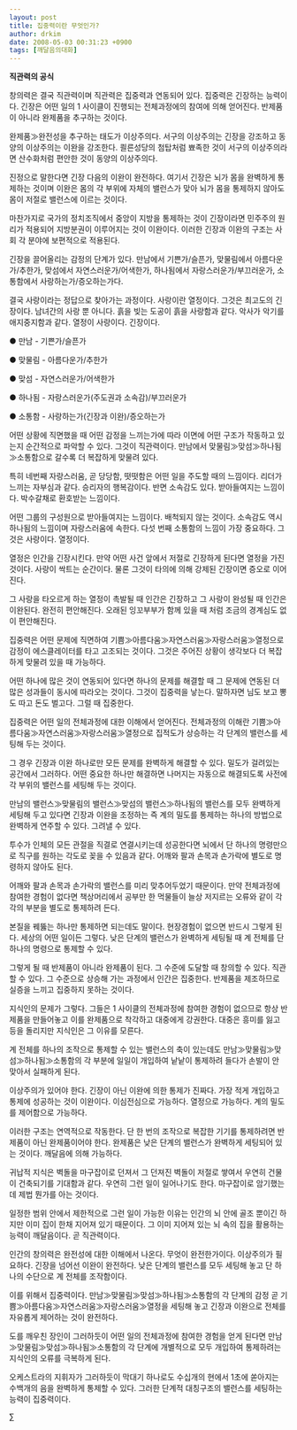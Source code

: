 ```yaml
---
layout: post
title: 집중력이란 무엇인가?
author: drkim
date: 2008-05-03 00:31:23 +0900
tags: [깨달음의대화]
---
```

**직관력의 공식**

창의력은 결국 직관력이며 직관력은 집중력과 연동되어 있다. 집중력은 긴장하는 능력이다. 긴장은 어떤 일의 1 사이클이 진행되는 전체과정에의 참여에 의해 얻어진다. 반제품이 아니라 완제품을 추구하는 것이다.

완제품≫완전성을 추구하는 태도가 이상주의다. 서구의 이상주의는 긴장을 강조하고 동양의 이상주의는 이완을 강조한다. 쾰른성당의 첨탑처럼 뾰족한 것이 서구의 이상주의라면 산수화처럼 편안한 것이 동양의 이상주의다. 

진정으로 말한다면 긴장 다음의 이완이 완전하다. 여기서 긴장은 뇌가 몸을 완벽하게 통제하는 것이며 이완은 몸의 각 부위에 자체의 밸런스가 맞아 뇌가 몸을 통제하지 않아도 몸이 저절로 밸런스에 이르는 것이다. 

마찬가지로 국가의 정치조직에서 중앙이 지방을 통제하는 것이 긴장이라면 민주주의 원리가 적용되어 지방분권이 이루어지는 것이 이완이다. 이러한 긴장과 이완의 구조는 사회 각 분야에 보편적으로 적용된다. 

긴장을 끌어올리는 감정의 단계가 있다. 만남에서 기쁜가/슬픈가, 맞물림에서 아름다운가/추한가, 맞섬에서 자연스러운가/어색한가, 하나됨에서 자랑스러운가/부끄러운가, 소통함에서 사랑하는가/증오하는가다. 

결국 사랑이라는 정답으로 찾아가는 과정이다. 사랑이란 열정이다. 그것은 최고도의 긴장이다. 남녀간의 사랑 뿐 아니다. 흙을 빚는 도공이 흙을 사랑함과 같다. 악사가 악기를 애지중지함과 같다. 열정이 사랑이다. 긴장이다. 

● 만남 - 기쁜가/슬픈가 

● 맞물림 - 아름다운가/추한가 

● 맞섬 - 자연스러운가/어색한가 

● 하나됨 - 자랑스러운가(주도권과 소속감)/부끄러운가

● 소통함 - 사랑하는가(긴장과 이완)/증오하는가

어떤 상황에 직면했을 때 어떤 감정을 느끼는가에 따라 이면에 어떤 구조가 작동하고 있는지 순간적으로 파악할 수 있다. 그것이 직관력이다. 만남에서 맞물림≫맞섬≫하나됨≫소통함으로 갈수록 더 복잡하게 맞물려 있다. 

특히 네번째 자랑스러움, 곧 당당함, 떳떳함은 어떤 일을 주도할 때의 느낌이다. 리더가 느끼는 자부심과 같다. 승리자의 행복감이다. 반면 소속감도 있다. 받아들여지는 느낌이다. 박수갈채로 환호받는 느낌이다.

어떤 그룹의 구성원으로 받아들여지는 느낌이다. 배척되지 않는 것이다. 소속감도 역시 하나됨의 느낌이며 자랑스러움에 속한다. 다섯 번째 소통함의 느낌이 가장 중요하다. 그것은 사랑이다. 열정이다. 

열정은 인간을 긴장시킨다. 만약 어떤 사건 앞에서 저절로 긴장하게 된다면 열정을 가진 것이다. 사랑이 싹트는 순간이다. 물론 그것이 타의에 의해 강제된 긴장이면 증오로 이어진다. 

그 사랑을 타오르게 하는 열정이 촉발될 때 인간은 긴장하고 그 사랑이 완성될 때 인간은 이완된다. 완전히 편안해진다. 오래된 잉꼬부부가 함께 있을 때 처럼 조금의 경계심도 없이 편안해진다. 

집중력은 어떤 문제에 직면하여 기쁨≫아름다움≫자연스러움≫자랑스러움≫열정으로 감정이 에스클레이터를 타고 고조되는 것이다. 그것은 주어진 상황이 생각보다 더 복잡하게 맞물려 있을 때 가능하다.

어떤 하나에 많은 것이 연동되어 있다면 하나의 문제를 해결할 때 그 문제에 연동된 더 많은 성과들이 동시에 따라오는 것이다. 그것이 집중력을 낳는다. 말하자면 님도 보고 뽕도 따고 돈도 벌고다. 그럴 때 집중한다. 

집중력은 어떤 일의 전체과정에 대한 이해에서 얻어진다. 전체과정의 이해란 기쁨≫아름다움≫자연스러움≫자랑스러움≫열정으로 집적도가 상승하는 각 단계의 밸런스를 세팅해 두는 것이다.

그 경우 긴장과 이완 하나로만 모든 문제를 완벽하게 해결할 수 있다. 밀도가 걸려있는 공간에서 그러하다. 어떤 중요한 하나만 해결하면 나머지는 자동으로 해결되도록 사전에 각 부위의 밸런스를 세팅해 두는 것이다. 

만남의 밸런스≫맞물림의 밸런스≫맞섬의 밸런스≫하나됨의 밸런스를 모두 완벽하게 세팅해 두고 있다면 긴장과 이완을 조정하는 즉 계의 밀도를 통제하는 하나의 방법으로 완벽하게 연주할 수 있다. 그려낼 수 있다.

투수가 인체의 모든 관절을 직결로 연결시키는데 성공한다면 뇌에서 단 하나의 명령만으로 직구를 원하는 각도로 꽂을 수 있음과 같다. 어깨와 팔과 손목과 손가락에 별도로 명령하지 않아도 된다. 

어깨와 팔과 손목과 손가락의 밸런스를 미리 맞추어두었기 때문이다. 만약 전체과정에 참여한 경험이 없다면 책상머리에서 공부만 한 먹물들이 늘상 저지르는 오류와 같이 각각의 부분을 별도로 통제하려 든다. 

본질을 꿰뚫는 하나만 통제하면 되는데도 말이다. 현장경험이 없으면 반드시 그렇게 된다. 세상의 어떤 일이든 그렇다. 낮은 단계의 밸런스가 완벽하게 세팅될 때 계 전체를 단 하나의 명령으로 통제할 수 있다.

그렇게 될 때 반제품이 아니라 완제품이 된다. 그 수준에 도달할 때 창의할 수 있다. 직관할 수 있다. 그 수준으로 상승해 가는 과정에서 인간은 집중한다. 반제품을 제조하므로 실증을 느끼고 집중하지 못하는 것이다. 

지식인의 문제가 그렇다. 그들은 1 사이클의 전체과정에 참여한 경험이 없으므로 항상 반제품을 만들어놓고 이를 완제품으로 착각하고 대중에게 강권한다. 대중은 흥미를 잃고 등을 돌리지만 지식인은 그 이유를 모른다. 

계 전체를 하나의 조작으로 통제할 수 있는 밸런스의 축이 있는데도 만남≫맞물림≫맞섬≫하나됨≫소통함의 각 부분에 일일이 개입하여 낱낱이 통제하려 들다가 손발이 안 맞아서 실패하게 된다. 

이상주의가 있어야 한다. 긴장이 아닌 이완에 의한 통제가 진짜다. 가장 적게 개입하고 통제에 성공하는 것이 이완이다. 이심전심으로 가능하다. 열정으로 가능하다. 계의 밀도를 제어함으로 가능하다. 

이러한 구조는 연역적으로 작동한다. 단 한 번의 조작으로 복잡한 기기를 통제하려면 반제품이 아닌 완제품이어야 한다. 완제품은 낮은 단계의 밸런스가 완벽하게 세팅되어 있는 것이다. 깨달음에 의해 가능하다. 

귀납적 지식은 벽돌을 마구잡이로 던져서 그 던져진 벽돌이 저절로 쌓여서 우연히 건물이 건축되기를 기대함과 같다. 우연히 그런 일이 일어나기도 한다. 마구잡이로 암기했는데 제법 뭔가를 아는 것이다. 

일정한 범위 안에서 제한적으로 그런 일이 가능한 이유는 인간의 뇌 안에 골조 뿐이긴 하지만 이미 집이 한채 지어져 있기 때문이다. 그 이미 지어져 있는 뇌 속의 집을 활용하는 능력이 깨달음이다. 곧 직관력이다. 

인간의 창의력은 완전성에 대한 이해에서 나온다. 무엇이 완전한가이다. 이상주의가 필요하다. 긴장을 넘어선 이완이 완전하다. 낮은 단계의 밸런스를 모두 세팅해 놓고 단 하나의 수단으로 계 전체를 조작함이다. 

이를 위해서 집중력이다. 만남≫맞물림≫맞섬≫하나됨≫소통함의 각 단계의 감정 곧 기쁨≫아름다움≫자연스러움≫자랑스러움≫열정을 세팅해 놓고 긴장과 이완으로 전체를 자유롭게 제어하는 것이 완전하다.

도를 깨우친 장인이 그러하듯이 어떤 일의 전체과정에 참여한 경험을 얻게 된다면 만남≫맞물림≫맞섬≫하나됨≫소통함의 각 단계에 개별적으로 모두 개입하여 통제하려는 지식인의 오류를 극복하게 된다. 

오케스트라의 지휘자가 그러하듯이 막대기 하나로도 수십개의 현에서 1초에 쏟아지는 수백개의 음을 완벽하게 통제할 수 있다. 그러한 단계적 대칭구조의 밸런스를 세팅하는 능력이 집중력이다. 



∑
